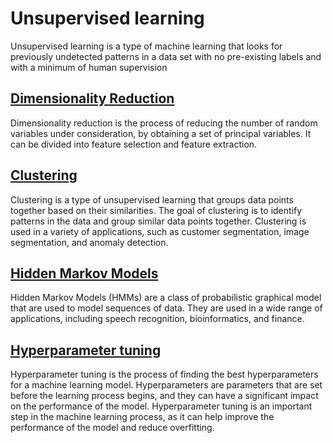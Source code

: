 # Unsupervised learning

Unsupervised learning is a type of machine learning that looks for previously undetected patterns in a data set with no pre-existing labels and with a minimum of human supervision

## [Dimensionality Reduction](./dimensionality_reduction)

Dimensionality reduction is the process of reducing the number of random variables under consideration, by obtaining a set of principal variables. It can be divided into feature selection and feature extraction.


## [Clustering](./clustering)

Clustering is a type of unsupervised learning that groups data points together based on their similarities. The goal of clustering is to identify patterns in the data and group similar data points together. Clustering is used in a variety of applications, such as customer segmentation, image segmentation, and anomaly detection.

## [Hidden Markov Models](./hmm)

Hidden Markov Models (HMMs) are a class of probabilistic graphical model that are used to model sequences of data. They are used in a wide range of applications, including speech recognition, bioinformatics, and finance.

## [Hyperparameter tuning](./hyperparameter_tuning)

Hyperparameter tuning is the process of finding the best hyperparameters for a machine learning model. Hyperparameters are parameters that are set before the learning process begins, and they can have a significant impact on the performance of the model. Hyperparameter tuning is an important step in the machine learning process, as it can help improve the performance of the model and reduce overfitting.
